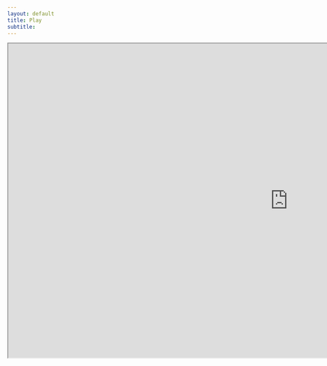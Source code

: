 ```yaml
---
layout: default
title: Play
subtitle:
---
```

<html class="test">

<iframe class="test" frameborder="1" src="https://itch.io/embed-upload/2120860?color=333333" style="overflow-y: hidden" width="1280" height="720"><a href="https://purenukage.itch.io/smart-contract-builder">Play Smart Contract Builder on itch.io</a></iframe>

</html>